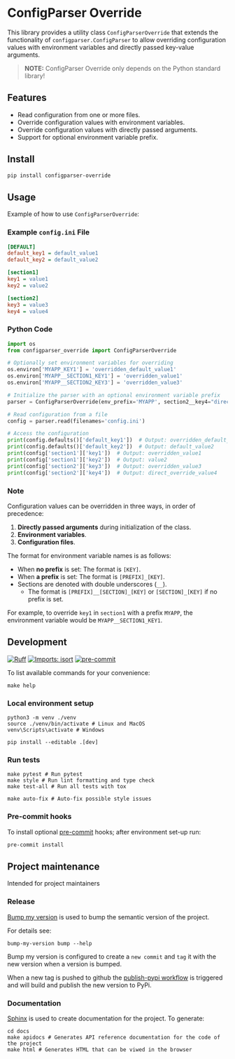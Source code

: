 # ConfigParser Override

This library provides a utility class `ConfigParserOverride` that extends the
functionality of `configparser.ConfigParser` to allow overriding configuration
values with environment variables and directly passed key-value arguments.

> **NOTE:** ConfigParser Override only depends on the Python standard library!

## Features

- Read configuration from one or more files.
- Override configuration values with environment variables.
- Override configuration values with directly passed arguments.
- Support for optional environment variable prefix.

## Install

```sh
pip install configparser-override
```

## Usage

Example of how to use `ConfigParserOverride`:

### Example `config.ini` File

```ini
[DEFAULT]
default_key1 = default_value1
default_key2 = default_value2

[section1]
key1 = value1
key2 = value2

[section2]
key3 = value3
key4 = value4
```

### Python Code

```python
import os
from configparser_override import ConfigParserOverride

# Optionally set environment variables for overriding
os.environ['MYAPP_KEY1'] = 'overridden_default_value1'
os.environ['MYAPP__SECTION1_KEY1'] = 'overridden_value1'
os.environ['MYAPP__SECTION2_KEY3'] = 'overridden_value3'

# Initialize the parser with an optional environment variable prefix
parser = ConfigParserOverride(env_prefix='MYAPP', section2__key4="direct_override_value4")

# Read configuration from a file
config = parser.read(filenames='config.ini')

# Access the configuration
print(config.defaults()['default_key1'])  # Output: overridden_default_value1
print(config.defaults()['default_key2'])  # Output: default_value2
print(config['section1']['key1'])  # Output: overridden_value1
print(config['section1']['key2'])  # Output: value2
print(config['section2']['key3'])  # Output: overridden_value3
print(config['section2']['key4'])  # Output: direct_override_value4
```

### Note

Configuration values can be overridden in three ways, in order of precedence:

1. **Directly passed arguments** during initialization of the class.
2. **Environment variables**.
3. **Configuration files**.

The format for environment variable names is as follows:

- When **no prefix** is set: The format is `[KEY]`.
- When **a prefix** is set: The format is `[PREFIX]_[KEY]`.
- Sections are denoted with double underscores (`__`).
  - The format is `[PREFIX]__[SECTION]_[KEY]` or `[SECTION]_[KEY]` if no prefix
    is set.

For example, to override `key1` in `section1` with a prefix `MYAPP`, the
environment variable would be `MYAPP__SECTION1_KEY1`.

## Development

[![Ruff](https://img.shields.io/endpoint?url=https://raw.githubusercontent.com/charliermarsh/ruff/main/assets/badge/v2.json)](https://github.com/astral-sh/ruff)
[![Imports: isort](https://img.shields.io/badge/%20imports-isort-%231674b1?style=flat&labelColor=ef8336)](https://pycqa.github.io/isort/)
[![pre-commit](https://img.shields.io/badge/pre--commit-enabled-brightgreen?logo=pre-commit)](https://github.com/pre-commit/pre-commit)

To list available commands for your convenience:

```shell
make help
```

### Local environment setup

```shell
python3 -m venv ./venv
source ./venv/bin/activate # Linux and MacOS
venv\Scripts\activate # Windows

pip install --editable .[dev]
```

### Run tests

```shell
make pytest # Run pytest
make style # Run lint formatting and type check
make test-all # Run all tests with tox

make auto-fix # Auto-fix possible style issues
```

### Pre-commit hooks

To install optional [pre-commit](https://pre-commit.com/) hooks; after
environment set-up run:

```bash
pre-commit install
```

## Project maintenance

Intended for project maintainers

### Release

[Bump my version](https://callowayproject.github.io/bump-my-version/) is used
to bump the semantic version of the project.

For details see:

```shell
bump-my-version bump --help
```

Bump my version is configured to create a `new commit` and `tag` it with the
new version when a version is bumped.

When a new tag is pushed to github the
[publish-pypi workflow](./.github/workflows/publish-pypi.yaml) is triggered and
will build and publish the new version to PyPi.

### Documentation

[Sphinx](https://www.sphinx-doc.org/) is used to create documentation for the
project. To generate:

```shell
cd docs
make apidocs # Generates API reference documentation for the code of the project
make html # Generates HTML that can be viwed in the browser
```
